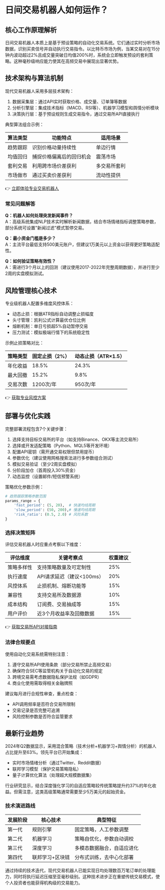 # 日间交易机器人如何运作？

## 核心工作原理解析

日间交易机器人本质上是基于预设策略的自动化交易系统。它们通过实时分析市场数据，识别买卖信号并自动执行交易指令。以比特币市场为例，当某交易对在15分钟内波动超过2%且成交量突破日均值200%时，系统会立即触发预设的套利策略。这种毫秒级响应能力使其在高频交易中展现出显著优势。

## 技术架构与算法机制

现代交易机器人采用多层技术架构：
1. 数据采集层：通过API实时获取价格、成交量、订单簿等数据
2. 分析引擎层：集成技术指标（MACD、RSI等）、机器学习模型和舆情分析模块
3. 决策执行层：基于预设规则生成交易指令，通过交易所API直接执行

典型算法组合示例：

| 算法类型       | 功能特点                  | 适用场景              |
|----------------|---------------------------|-----------------------|
| 趋势跟踪       | 识别价格动量持续性        | 单边行情              |
| 均值回归       | 捕捉价格偏离后的回归机会  | 震荡市场              |
| 套利交易       | 利用跨市场价差获利        | 多交易所套利          |
| 市场做市       | 通过买卖价差获利          | 流动性提供            |

👉 [立即体验专业交易机器人](https://bit.ly/okx_welcome)

### 常见问题解答

**Q：机器人如何处理突发新闻事件？**  
A：高级系统集成NLP技术实时解析新闻数据，结合市场情绪指标调整策略参数，部分系统可设置"新闻过滤"模式暂停交易。

**Q：最小资金门槛是多少？**  
A：主流平台最低支持500美元账户，但建议1万美元以上资金以获得更好策略适配性。

**Q：如何验证策略有效性？**  
A：需进行3个月以上的回测（建议使用2017-2022年完整周期数据），并进行至少2周的实盘模拟测试。

## 风险管理核心技术

专业级机器人配置多维度风控体系：
- 动态止损：根据ATR指标自动调整止损幅度
- 头寸管理：凯利公式计算最优仓位比例
- 熔断机制：单日亏损超5%自动暂停交易
- 压力测试：模拟极端行情下的系统稳定性

示例止损策略对比：

| 策略类型   | 固定止损（2%） | 动态止损（ATR×1.5） |
|------------|----------------|----------------------|
| 年化收益   | 18.5%          | 24.3%                |
| 最大回撤   | 15.2%          | 9.8%                 |
| 交易次数   | 1200次/年      | 950次/年             |

👉 [获取专业风控方案](https://bit.ly/okx_welcome)

## 部署与优化实践

完整部署流程包含7个关键步骤：
1. 选择支持目标交易所的平台（如支持Binance、OKX等主流交易所）
2. 选择或开发适配策略（Python、MQL5等开发环境）
3. 配置API密钥（需开通交易权限但禁用提币）
4. 参数优化（建议使用网格搜索法进行多参数组合测试）
5. 模拟交易验证（至少2周实盘模拟）
6. 分阶段加仓（首周投入30%资金）
7. 动态监控（设置邮件/短信预警系统）

策略优化参数示例：
```python
# 趋势跟踪策略参数范围
params_range = {
    'fast_period': (5, 20),  # 快速均线周期
    'slow_period': (50, 200),# 慢速均线周期
    'risk_ratio': (0.5, 2.0) # 风险系数
}
```

### 选择决策矩阵

评估交易机器人时应重点考察以下维度：

| 评估维度     | 关键考察点                  | 权重建议 |
|--------------|-----------------------------|----------|
| 策略多样性   | 支持策略数量及可定制性      | 25%      |
| 执行速度     | API请求延迟（建议<100ms）   | 20%      |
| 风控体系     | 止损机制、熔断功能等        | 15%      |
| 兼容性       | 支持交易所及数据源          | 10%      |
| 成本结构     | 订阅费、交易抽成等          | 15%      |
| 用户评价     | 近3个月收益率及回撤数据     | 15%      |

👉 [获取交易所API对接指南](https://bit.ly/okx_welcome)

### 法律合规要点

使用自动化交易系统需特别注意：
1. 遵守交易所API使用条款（部分交易所禁止高频交易）
2. 确保符合SEC等监管机构关于自动化交易的规定
3. 跨境交易需考虑数据隐私保护法规（如GDPR）
4. 商业化使用需取得相关金融牌照

建议每月进行合规性审查，重点检查：
- API调用频率是否符合交易所限制
- 交易记录是否完整可追溯
- 风险控制参数是否符合监管要求

## 最新行业趋势

2024年Q2数据显示，采用混合策略（技术分析+机器学习+舆情分析）的机器人占比提升至63%。领先平台已开始集成：
- 实时市场情绪分析（通过Twitter、Reddit数据）
- 联邦学习模型（保护交易策略隐私）
- 量子计算优化算法（处理超大规模数据集）

行业研究显示，结合深度强化学习的自适应策略较传统策略提升约37%的年化收益。但需注意，这类高级策略通常需要至少5万美元的起始资金。

### 技术演进路线

| 发展阶段   | 核心技术          | 典型特征                  |
|------------|-------------------|---------------------------|
| 第一代     | 规则引擎          | 固定策略，人工参数调整    |
| 第二代     | 机器学习          | 策略自优化，参数自动调校  |
| 第三代     | 深度学习          | 多模态数据融合，自适应进化|
| 第四代     | 联邦学习+区块链   | 分布式训练，去中心化部署  |

通过持续的技术迭代，现代交易机器人已能实现日均处理数百万笔订单的处理能力，同时将执行延迟压缩至亚毫秒级别。这种技术进步正在重塑传统交易模式，使个人投资者也能获得机构级的交易能力。